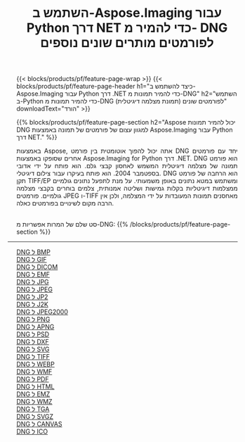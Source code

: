 ﻿---
title: השתמש ב-Aspose.Imaging עבור Python דרך NET כדי להמיר מ- DNG לפורמטים מותרים שונים נוספים 
weight: 3920
url: /he/python-net/conversion/from/dng 
lang: he
langdirlevel: 2
locales: zh-hans,ja,it,ru,de,es,fr,nl,id,lt,pl,pt,vi,tr,ko,zh-hant,ar,hi,th,sv,cs,uk,he
description: אתה יכול להפוך במהירות מ-DNG(תמונת מצלמה דיגיטלית) לפורמטים שונים באמצעות Aspose.Imaging עבור Python דרך NET.
---

{{< blocks/products/pf/feature-page-wrap >}}
{{< blocks/products/pf/feature-page-header h1="כיצד להשתמש ב-Aspose.Imaging עבור Python דרך .NET כדי להמיר תמונות מ-DNG" h2="השתמש ב-Python כדי להמיר תמונות מ-DNG (תמונת מצלמה דיגיטלית) לפורמטים שונים" downloadText="הורד" >}}


{{% blocks/products/pf/feature-page-section  h2="Aspose יכול להמיר תמונות DNG למגוון עצום של פורמטים של תמונה באמצעות Aspose.Imaging עבור Python דרך NET." %}}
<p align=justify>באמצעות Aspose, אתה יכול להפוך אוטומטית בין פורמט DNG יחד עם פורמטים אחרים שסופקו באמצעות Aspose.Imaging for Python דרך .NET. DNG הוא פורמט תמונה של מצלמה דיגיטלית המשמש לאחסון קבצי גלם. הוא פותח על ידי אדובי בספטמבר 2004. הוא פותח בעיקרו עבור צילום דיגיטלי. DNG הוא הרחבה של פורמט תקן TIFF/EP ומשתמש במטא נתונים באופן משמעותי. על מנת לתפעל נתונים גולמיים ממצלמות דיגיטליות בקלות גמישות ושליטה אמנותית, צלמים בוחרים בקבצי מצלמה גולמיים. פורמטים JPEG ו-TIFF מאחסנים תמונות המעובדות על ידי המצלמה, ולכן אין הרבה מקום לשינויים בפורמטים כאלה.</p>
<br/>
סט שלם של המרות אפשריות מ-DNG:
{{% /blocks/products/pf/feature-page-section %}}
<div class="container-fluid productfamilypage bg-gray">
    <div class="convertypes bg-gray agp-content section">
        <div class="container">
		<hr style="margin-left:-20px;"/>
		<div class="row other-converters">
		    <div class='col-md-2 other-converter remove-lp remove-rp'><a href="/imaging/he/python-net/conversion/dng-to-bmp" >DNG ל BMP</a></div><div class='col-md-2 other-converter remove-lp remove-rp'><a href="/imaging/he/python-net/conversion/dng-to-gif" >DNG ל GIF</a></div><div class='col-md-2 other-converter remove-lp remove-rp'><a href="/imaging/he/python-net/conversion/dng-to-dicom" >DNG ל DICOM</a></div><div class='col-md-2 other-converter remove-lp remove-rp'><a href="/imaging/he/python-net/conversion/dng-to-emf" >DNG ל EMF</a></div><div class='col-md-2 other-converter remove-lp remove-rp'><a href="/imaging/he/python-net/conversion/dng-to-jpg" >DNG ל JPG</a></div><div class='col-md-2 other-converter remove-lp remove-rp'><a href="/imaging/he/python-net/conversion/dng-to-jpeg" >DNG ל JPEG</a></div><div class='col-md-2 other-converter remove-lp remove-rp'><a href="/imaging/he/python-net/conversion/dng-to-jp2" >DNG ל JP2</a></div><div class='col-md-2 other-converter remove-lp remove-rp'><a href="/imaging/he/python-net/conversion/dng-to-j2k" >DNG ל J2K</a></div><div class='col-md-2 other-converter remove-lp remove-rp'><a href="/imaging/he/python-net/conversion/dng-to-jpeg2000" >DNG ל JPEG2000</a></div><div class='col-md-2 other-converter remove-lp remove-rp'><a href="/imaging/he/python-net/conversion/dng-to-png" >DNG ל PNG</a></div><div class='col-md-2 other-converter remove-lp remove-rp'><a href="/imaging/he/python-net/conversion/dng-to-apng" >DNG ל APNG</a></div><div class='col-md-2 other-converter remove-lp remove-rp'><a href="/imaging/he/python-net/conversion/dng-to-psd" >DNG ל PSD</a></div><div class='col-md-2 other-converter remove-lp remove-rp'><a href="/imaging/he/python-net/conversion/dng-to-dxf" >DNG ל DXF</a></div><div class='col-md-2 other-converter remove-lp remove-rp'><a href="/imaging/he/python-net/conversion/dng-to-svg" >DNG ל SVG</a></div><div class='col-md-2 other-converter remove-lp remove-rp'><a href="/imaging/he/python-net/conversion/dng-to-tiff" >DNG ל TIFF</a></div><div class='col-md-2 other-converter remove-lp remove-rp'><a href="/imaging/he/python-net/conversion/dng-to-webp" >DNG ל WEBP</a></div><div class='col-md-2 other-converter remove-lp remove-rp'><a href="/imaging/he/python-net/conversion/dng-to-wmf" >DNG ל WMF</a></div><div class='col-md-2 other-converter remove-lp remove-rp'><a href="/imaging/he/python-net/conversion/dng-to-pdf" >DNG ל PDF</a></div><div class='col-md-2 other-converter remove-lp remove-rp'><a href="/imaging/he/python-net/conversion/dng-to-html" >DNG ל HTML</a></div><div class='col-md-2 other-converter remove-lp remove-rp'><a href="/imaging/he/python-net/conversion/dng-to-emz" >DNG ל EMZ</a></div><div class='col-md-2 other-converter remove-lp remove-rp'><a href="/imaging/he/python-net/conversion/dng-to-wmz" >DNG ל WMZ</a></div><div class='col-md-2 other-converter remove-lp remove-rp'><a href="/imaging/he/python-net/conversion/dng-to-tga" >DNG ל TGA</a></div><div class='col-md-2 other-converter remove-lp remove-rp'><a href="/imaging/he/python-net/conversion/dng-to-svgz" >DNG ל SVGZ</a></div><div class='col-md-2 other-converter remove-lp remove-rp'><a href="/imaging/he/python-net/conversion/dng-to-canvas" >DNG ל CANVAS</a></div><div class='col-md-2 other-converter remove-lp remove-rp'><a href="/imaging/he/python-net/conversion/dng-to-ico" >DNG ל ICO</a></div>
                </div>
        </div>
    </div>
</div>
<br/>

